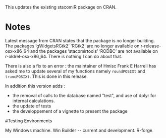 This updates the existing stacomiR package on CRAN.

# Notes

Latest message from CRAN states that the package is no longer building. The packages
 ‘gWidgetsRGtk2’ ‘RGtk2’ are no longer available on r-release-osx-x86_64 and the packages
  ‘stacomirtools’ ‘RODBC’ are not available on  r-oldrel-osx-x86_64. There is nothing I can do about that.
  
There is also a fix to an error : the maintainer of Hmisc Frank E Harrell has asked me to update several of my functions namely `roundPOSIXt` and `truncPOSIXt`. This is done in this release.

In addition this version adds :

* the removal of calls to the database named "test", and use of dplyr for internal calculations. 
* the update of tests
* the developpement of a vignette to present the package

#Testing Environments

My Windows machine.
Win Builder -- current and development.
R-forge.


